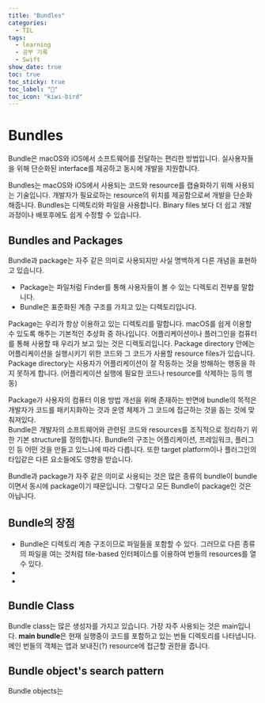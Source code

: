 ```yaml
---
title: "Bundles"
categories:
  - TIL
tags:
  - learning
  - 공부 기록
  - Swift
show_date: true
toc: true
toc_sticky: true
toc_label: "👷"
toc_icon: "kiwi-bird"
---
```


# Bundles  

  Bundle은 macOS와 iOS에서 소프트웨어를 전달하는 편리한 방법입니다.
  실사용자들을 위해 단순화된 interface를 제공하고 동시에 개발을 지원합니다.  

  Bundles는 macOS와 iOS에서 사용되는 코드와 resource를 캡슐화하기 위해 사용되는 기술입니다. 개발자가 필요로하는 resource의 위치를 제공함으로써 개발을 단순화 해줍니다. Bundles는 디렉토리와 파일을 사용합니다. Binary files 보다 더 쉽고 개발 과정이나 배포후에도 쉽게 수정할 수 있습니다.  

## Bundles and Packages  

  Bundle과 package는 자주 같은 의미로 사용되지만 사실 명백하게 다른 개념을 표현하고 있습니다.

  - Package는 파일처럼 Finder를 통해 사용자들이 볼 수 있는 디렉토리 전부를 말합니다.
  - Bundle은 표준화된 계층 구조를 가지고 있는 디렉토리입니다.

  Package는 우리가 항상 이용하고 있는 디렉토리를 말합니다. macOS를 쉽게 이용할 수 있도록 해주는 기본적인 추상화 중 하나입니다. 어플리케이션이나 플러그인을 컴퓨터를 통해 사용할 때 우리가 보고 있는 것은 디렉토리입니다. Package directory 안에는 어플리케이션을 실행시키기 위한 코드와 그 코드가 사용할 resource files가 있습니다. Package directory는 사용자가 어플리케이션이 잘 작동하는 것을 방해하는 행동을 하지 못하게 합니다. (어플리케이션 실행에 필요한 코드나 resource를 삭제하는 등의 행동)

  Package가 사용자의 컴퓨터 이용 방법 개선을 위해 존재하는 반면에 bundle의 목적은 개발자가 코드를 패키지화하는 것과 운영 체제가 그 코드에 접근하는 것을 돕는 것에 맞춰져있다.  
  Bundle은 개발자의 소프트웨어와 관련된 코드와 resources를 조직적으로 정리하기 위한 기본 structure를 정의합니다. Bundle의 구조는 어플리케이션, 프레임워크, 플러그인 등 어떤 것을 만들고 있느냐에 따라 다릅니다. 또한 target platform이나 플러그인의 타입같은 다른 요소들에도 영향을 받습니다.  

  Bundle과 package가 자주 같은 의미로 사용되는 것은 많은 종류의 bundle이 bundle이면서 동시에 package이기 때문입니다. 그렇다고 모든 Bundle이 package인 것은 아닙니다.

## Bundle의 장점  

  - Bundle은 디렉토리 계층 구조이므로 파일들을 포함할 수 있다. 그러므로 다른 종류의 파일을 여는 것처럼 file-based 인터페이스를 이용하여 번들의 resources를 열 수 있다.
  -
  -

## Bundle Class

  Bundle class는 많은 생성자를 가지고 있습니다. 가장 자주 사용되는 것은 main입니다.
  **main bundle**은 현재 실행중이 코드를 포함하고 있는 번들 디렉토리를 나타냅니다. 메인 번들의 객체는 앱과 보내진(?) resource에 접근할 권한을 줍니다.

## Bundle object's search pattern

  Bundle objects는
